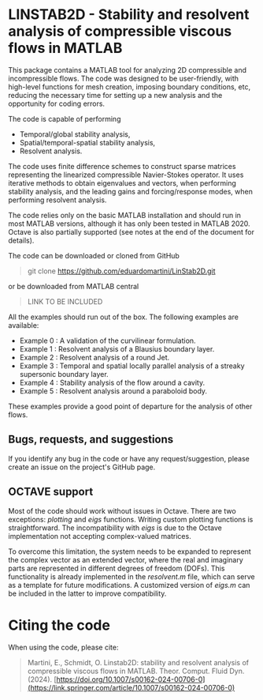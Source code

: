 # LINSTAB2D - Stability and resolvent analysis of compressible viscous flows in MATLAB 


This package contains a MATLAB tool for analyzing 2D compressible and incompressible flows. The code was designed to be user-friendly, with high-level functions for mesh creation, imposing boundary conditions, etc, reducing the necessary time for setting up a new analysis and the opportunity for coding errors.

The code is capable of performing

* Temporal/global stability analysis,  
* Spatial/temporal-spatial stability analysis,
* Resolvent analysis.


The code uses finite difference schemes to construct sparse matrices representing the linearized compressible Navier-Stokes operator. It uses iterative methods to obtain eigenvalues and vectors, when performing stability analysis, and the leading gains and forcing/response modes, when performing resolvent analysis.

The code relies only on the basic MATLAB installation and should run in most MATLAB versions, although it has only been tested in MATLAB 2020. Octave is also partially supported (see notes at the end of the document for details).

The code can be downloaded or cloned from GitHub
> git clone https://github.com/eduardomartini/LinStab2D.git

or be downloaded from MATLAB central
> LINK TO BE INCLUDED  

All the examples should run out of the box. The following examples are available:

* Example 0 : A validation of the curvilinear formulation.
* Example 1 : Resolvent analysis of a Blausius boundary layer.
* Example 2 : Resolvent analysis of a round Jet.
* Example 3 : Temporal and spatial locally parallel analysis of a streaky supersonic boundary layer.
* Example 4 : Stability analysis of the flow around a cavity.
* Example 5 : Resolvent analysis around a paraboloid body.

These examples provide a good point of departure for the analysis of other flows. 


## Bugs, requests, and suggestions

If you identify any bug in the code or have any request/suggestion, please create an issue on the project's GitHub page.

## OCTAVE support
Most of the code should work without issues in Octave. There are two exceptions: *plotting* and *eigs* functions. Writing custom plotting functions is straightforward. The incompatibility with *eigs* is due to the Octave implementation not accepting complex-valued matrices.

To overcome this limitation, the system needs to be expanded to represent the complex vector as an extended vector, where the real and imaginary parts are represented in different degrees of freedom (DOFs). This functionality is already implemented in the *resolvent.m* file, which can serve as a template for future modifications. A customized version of _eigs.m_ can be included in the latter to improve compatibility.


# Citing the code
When using the code, please cite: 

> Martini, E., Schmidt, O. Linstab2D: stability and resolvent analysis of compressible viscous flows in MATLAB. Theor. Comput. Fluid Dyn. (2024). [https://doi.org/10.1007/s00162-024-00706-0](https://link.springer.com/article/10.1007/s00162-024-00706-0)
